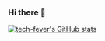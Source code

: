 ### Hi there 👋

<!--
**tech-fever/tech-fever** is a ✨ _special_ ✨ repository because its `README.md` (this file) appears on your GitHub profile.

Here are some ideas to get you started:

- 🔭 I’m currently working on ...
- 🌱 I’m currently learning ...
- 👯 I’m looking to collaborate on ...
- 🤔 I’m looking for help with ...
- 💬 Ask me about ...
- 📫 How to reach me: ...
- 😄 Pronouns: ...
- ⚡ Fun fact: ...
-->

[![tech-fever's GitHub stats](https://github-readme-stats.vercel.app/api?username=tech-fever&show_icons=true&theme=merko)](https://github.com/tech-fever/github-readme-stats)
